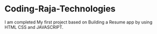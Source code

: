 # Coding-Raja-Technologies
I  am completed My first project based on Building a Resume app by using HTML CSS and JAVASCRIPT.
